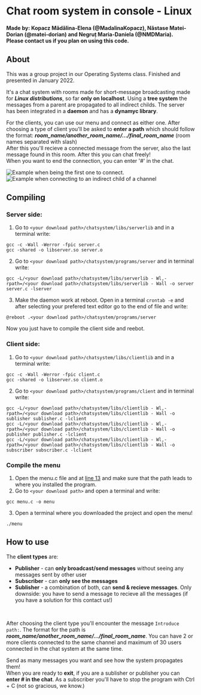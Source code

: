 # Chat room system in console - Linux
#### Made by: Kopacz Mădălina-Elena (@MadalinaKopacz), Năstase Matei-Dorian (@matei-dorian) and Negruț Maria-Daniela (@NMDMaria). <br> Please contact us if you plan on using this code. </br> 
## About
This was a group project in our Operating Systems class. Finished and presented in January 2022.</br>

It's a chat system with rooms made for short-message broadcasting made for ***Linux distributions***, so far **only on localhost**. Using a **tree system** the messages from a parent are propagated to all indirect childs. The server has been integrated in a **daemon** and has a **dynamyc library**.</br>

For the clients, you can use our menu and connect as either one. After choosing a type of client you'll be asked to **enter a path** which should follow the format: ***room_name/another_room_name/.../final_room_name*** (room names separated with slash)</br>
After this you'll recieve a connected message from the server, also the last message found in this room. After this you can chat freely!</br>
When you want to end the connection, you can enter '#' in the chat.<br>

![Example when being the first one to connect.](https://i.gyazo.com/5abe1d9018ff227203030e566f67a3de.png)
![Example when connecting to an indirect child of a channel](https://i.gyazo.com/fde354415fcd0160264ec8ff2745eb6b.png)

## Compiling
### Server side:
1. Go to ```<your download path>/chatsystem/libs/serverlib``` and in a terminal write:
  ```
  gcc -c -Wall -Werror -fpic server.c
  gcc -shared -o libserver.so server.o
  ```
2. Go to ```<your download path>/chatsystem/programs/server``` and in terminal write:
  ```
  gcc -L/<your download path>/chatsystem/libs/serverlib - Wl,-rpath=/<your download path>/chatsystem/libs/serverlib - Wall -o server server.c -lserver
  ```
3. Make the daemon work at reboot. Open in a terminal ``` crontab -e ``` and after selecting your prefered text editor go to the end of file and write:
  ```
  @reboot .<your download path>/chatsystem/programs/server
  ```
Now you just have to compile the client side and reebot.</br>
### Client side:
1. Go to ```<your download path>/chatsystem/libs/clientlib``` and in a terminal write:
  ```
  gcc -c -Wall -Werror -fpic client.c
  gcc -shared -o libserver.so client.o
  ```
2. Go to ```<your download path>/chatsystem/programs/client``` and in terminal write:
  ```
  gcc -L/<your download path>/chatsystem/libs/clientlib - Wl,-rpath=/<your download path>/chatsystem/libs/clientlib - Wall -o sublisher sublisher.c -lclient
  gcc -L/<your download path>/chatsystem/libs/clientlib - Wl,-rpath=/<your download path>/chatsystem/libs/clientlib - Wall -o publisher publisher.c -lclient
  gcc -L/<your download path>/chatsystem/libs/clientlib - Wl,-rpath=/<your download path>/chatsystem/libs/clientlib - Wall -o subscriber subscriber.c -lclient
  ```
### Compile the menu
1. Open the menu.c file and at [line 13](https://github.com/NMDMaria/Chat_system/blob/main/menu.c#L13) and make sure that the path leads to where you installed the program.
2. Go to ```<your download path>``` and open a terminal and write:
  ```
  gcc menu.c -o menu
  ```
3. Open a terminal where you downloaded the project and open the menu!
  ```
  ./menu
  ```

## How to use
The **client types** are:
- **Publisher** - can **only broadcast/send messages** without seeing any messages sent by other user
- **Subscriber** - can **only see the messages**
- **Sublisher** - a combination of both, can **send & recieve messages**. Only downside: you have to send a message to recieve all the messages (if you have a solution for this contact us!)
</br>

After choosing the client type you'll encounter the message ```Introduce path:```. The format for the path is ***room_name/another_room_name/.../final_room_name***. You can have 2 or more clients connected to the same channel and maximum of 30 users connected in the chat system at the same time. 
</br>

Send as many messages you want and see how the system propagates them!<br>
When you are ready to **exit**, if you are a sublisher or publisher you can **enter # in the chat**. As a subscriber you'll have to stop the program with Ctrl + C (not so gracious, we know.)
